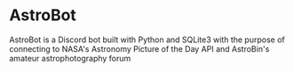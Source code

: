 # AstroBot
AstroBot is a Discord bot built with Python and SQLite3 with the purpose of connecting to NASA's Astronomy Picture of the Day API and AstroBin's amateur astrophotography forum

